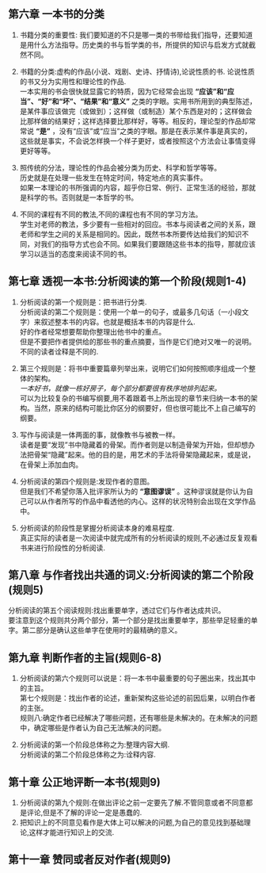 ## 第六章 一本书的分类  

1. 书籍分类的重要性: 我们要知道的不只是哪一类的书带给我们指导，还要知道是用什么方法指导。历史类的书与哲学类的书，所提供的知识与启发方式就截然不同。  

2. 书籍的分类:虚构的作品(小说、戏剧、史诗、抒情诗),论说性质的书. 论说性质的书又分为实用性和理论性的作品.  
一本实用的书会很快就显露它的特质，因为它经常会出现 **“应该”和“应当”、“好”和“坏”、“结果”和“意义”** 之类的字眼。实用书所用到的典型陈述，是某件事应该做完（或做到）；这样做（或制造）某个东西是对的；这样做会比那样做的结果好；这样选择要比那样好，等等。相反的，理论型的作品却常常说 **“是”** ，没有“应该”或“应当”之类的字眼。那是在表示某件事是真实的，这些就是事实，不会说怎样换一个样子更好，或者按照这个方法会让事情变得更好等等。
 

3. 照传统的分法，理论性的作品会被分类为历史、科学和哲学等等。  
历史就是在处理一些发生在特定时间，特定地点的真实事件。  
如果一本理论的书所强调的内容，超乎你日常、例行、正常生活的经验，那就是科学的书。否则就是一本哲学的书。

4. 不同的课程有不同的教法,不同的课程也有不同的学习方法。  
学生对老师的教法，多少要有一些相对的回应。书本与阅读者之间的关系，跟老师和学生之间的关系是相同的。因此，既然书本所要传达给我们的知识不同，对我们的指导方式也会不同。如果我们要跟随这些书本的指导，那就应该学习以适当的态度来阅读不同的书。


## 第七章 透视一本书:分析阅读的第一个阶段(规则1-4)

1. 分析阅读的第一个规则是：把书进行分类.  
分析阅读的第二个规则是：使用一个单一的句子，或最多几句话（一小段文字）来叙述整本书的内容。也就是概括本书的内容是什么.  
好的作者经常想要帮助你整理出他书中的重点。  
但是不要把作者提供给的那些书的重点摘要，当作是它们绝对又唯一的说明。不同的读者诠释是不同的.     

2. 第三个规则是：将书中重要篇章列举出来，说明它们如何按照顺序组成一个整体的架构。  
*一本好书，就像一栋好房子，每个部分都要很有秩序地排列起来。*   
可以为比较复杂的书编写纲要,用不着跟着书上所出现的章节来归纳一本书的架构。当然，原来的结构可能比你区分的纲要好，但也很可能比不上自己编写的纲要。

3. 写作与阅读是一体两面的事，就像教书与被教一样。  
读者是要“发现”书中隐藏着的骨架。而作者则是以制造骨架为开始，但却想办法把骨架“隐藏”起来。他的目的是，用艺术的手法将骨架隐藏起来，或是说，在骨架上添加血肉。  

4. 分析阅读的第四个规则是:发现作者的意图。  
但是我们不希望你落入批评家所认为的 **“意图谬误”** 。这种谬误就是你认为自己可以从作者所写的作品中看透他的内心。这样的状况特别会出现在文学作品中。

5. 分析阅读的阶段性是掌握分析阅读本身的难易程度.  
真正实际的读者是一次阅读中就完成所有的分析阅读的规则,不必通过反复观看书来进行阶段性的分析阅读.   



## 第八章 与作者找出共通的词义:分析阅读的第二个阶段(规则5)

分析阅读的第五个阅读规则:找出重要单字，透过它们与作者达成共识。     	
要注意到这个规则共分两个部分，第一个部分是找出重要单字，那些举足轻重的单字。第二部分是确认这些单字在使用时的最精确的意义。  

## 第九章 判断作者的主旨(规则6-8)

1. 分析阅读的第六个规则可以说是：将一本书中最重要的句子圈出来，找出其中的主旨。     
第七个规则是：找出作者的论述，重新架构这些论述的前因后果，以明白作者的主张。  
规则八:确定作者已经解决了哪些问题，还有哪些是未解决的。在未解决的问题中，确定哪些是作者认为自己无法解决的问题。  

2. 分析阅读的第一个阶段总体称之为:整理内容大纲.    
分析阅读的第二个阶段总体称之为:诠释内容.    


## 第十章 公正地评断一本书(规则9)

1. 分析阅读的第九个规则:在做出评论之前一定要先了解.不管同意或者不同意都是评论,但是不了解的评论一定是愚蠢的.
2. 把知识上的不同意见看作是大体上可以解决的问题,为自己的意见找到基础理论,这样才能进行知识上的交流.

## 第十一章 赞同或者反对作者(规则9)
















